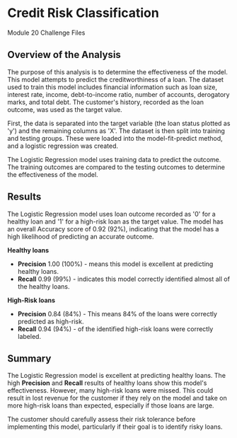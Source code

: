 # Credit Risk Classification
Module 20 Challenge Files

## Overview of the Analysis

 The purpose of this analysis is to determine the effectiveness of the model. This model attempts to predict the creditworthiness of a loan. The dataset used to train this model includes financial information such as loan size, interest rate, income, debt-to-income ratio, number of accounts, derogatory marks, and total debt. The customer's history, recorded as the loan outcome, was used as the target value. 
 
 First, the data is separated into the target variable (the loan status plotted as 'y') and the remaining columns as 'X'. The dataset is then split into training and testing groups. These were loaded into the model-fit-predict method, and a logistic regression was created. 

The Logistic Regression model uses training data to predict the outcome. The training outcomes are compared to the testing outcomes to determine the effectiveness of the model.  

## Results

The Logistic Regression model uses loan outcome recorded as '0' for a healthy loan and '1' for a high-risk loan as the target value. The model has an overall Accuracy score of 0.92 (92%), indicating that the model has a high likelihood of predicting an accurate outcome. 

**Healthy loans**
 - **Precision** 1.00 (100%) - means this model is excellent at predicting healthy loans. 
 - **Recall** 0.99 (99%) - indicates this model correctly identified almost all of the healthy loans. 

**High-Risk loans**
 - **Precision** 0.84 (84%) - This means 84% of the loans were correctly predicted as high-risk.
 - **Recall** 0.94 (94%) - of the identified high-risk loans were correctly labeled. 


## Summary

The Logistic Regression model is excellent at predicting healthy loans. The high **Precision** and **Recall** results of healthy loans show this model's effectiveness. However, many high-risk loans were missed. This could result in lost revenue for the customer if they rely on the model and take on more high-risk loans than expected, especially if those loans are large. 

The customer should carefully assess their risk tolerance before implementing this model, particularly if their goal is to identify risky loans. 